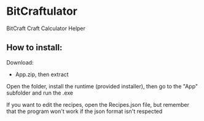 # BitCraftulator
BitCraft Craft Calculator Helper

## How to install:

Download:
- App.zip, then extract

Open the folder, install the runtime (provided installer), then go to the "App" subfolder and run the .exe

If you want to edit the recipes, open the Recipes.json file, but remember that the program won't work if the json format isn't respected
